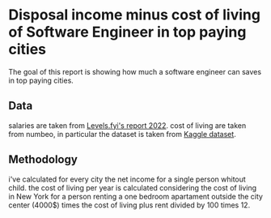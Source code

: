 # Disposal income minus cost of living of Software Engineer in top paying cities

The goal of this report is showing how much a software engineer can saves in top paying cities.

## Data

salaries are taken from [Levels.fyi's report 2022](https://www.levels.fyi/2022/).
cost of living are taken from numbeo, in particular the dataset is taken from [Kaggle dataset](https://www.kaggle.com/datasets/debdutta/cost-of-living-index-by-country).

## Methodology
i've calculated for every city the net income for a single person whitout child.
the cost of living per year is calculated considering the cost of living in New York for a person renting a one bedroom apartament outside the city center (4000$) times the cost of living plus rent divided by 100 times 12.